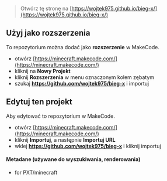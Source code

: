 
> Otwórz tę stronę na [https://wojtek975.github.io/bieg-x/](https://wojtek975.github.io/bieg-x/)

## Użyj jako rozszerzenia

To repozytorium można dodać jako **rozszerzenie** w MakeCode.

* otwórz [https://minecraft.makecode.com/](https://minecraft.makecode.com/)
* kliknij na **Nowy Projekt**
* kliknij **Rozszerzenia** w menu oznaczonym kołem zębatym
* szukaj **https://github.com/wojtek975/bieg-x** i importuj

## Edytuj ten projekt

Aby edytować to repozytorium w MakeCode.

* otwórz [https://minecraft.makecode.com/](https://minecraft.makecode.com/)
* kliknij **Importuj**, a następnie **Importuj URL**
* wklej **https://github.com/wojtek975/bieg-x** i kliknij importuj

#### Metadane (używane do wyszukiwania, renderowania)

* for PXT/minecraft
<script src="https://makecode.com/gh-pages-embed.js"></script><script>makeCodeRender("{{ site.makecode.home_url }}", "{{ site.github.owner_name }}/{{ site.github.repository_name }}");</script>
